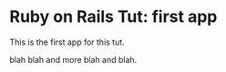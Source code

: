 # Ruby on Rails Tut: first app

This is the first app for this tut.  

blah blah and more blah and blah.
